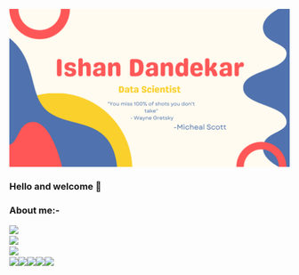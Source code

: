 ![](https://github.com/ishandandekar/ishandandekar/blob/main/banner.png)

### Hello and welcome 👋
### About me:-
![](https://media.giphy.com/media/lW9XPLjNXyDDO/giphy.gif)<br>
<img src="https://github-readme-stats.vercel.app/api?username=ishandandekar&show_icons=true&theme=dark"/><br>
[![](https://img.shields.io/badge/linkedin-%230077B5.svg?style=for-the-badge&logo=linkedin)](https://www.linkedin.com/in/ishan-dandekar-2a4a17209/)<br>
<img height=50 src="https://cdn.jsdelivr.net/gh/devicons/devicon/icons/python/python-original.svg"/><img height=50 src="https://cdn.jsdelivr.net/gh/devicons/devicon/icons/java/java-original.svg"/><img height=50 src="https://cdn.jsdelivr.net/gh/devicons/devicon/icons/html5/html5-original.svg" /><img height=50 src="https://cdn.jsdelivr.net/gh/devicons/devicon/icons/git/git-plain.svg"/><img height=50 src="https://cdn.jsdelivr.net/gh/devicons/devicon/icons/github/github-original.svg"/>
<!--
**ishandandekar/ishandandekar** is a ✨ _special_ ✨ repository because its `README.md` (this file) appears on your GitHub profile.

Here are some ideas to get you started:

- 🔭 I’m currently working on ...
- 🌱 I’m currently learning ...
- 👯 I’m looking to collaborate on ...
- 🤔 I’m looking for help with ...
- 💬 Ask me about ...
- 📫 How to reach me: ...
- 😄 Pronouns: ...
- ⚡ Fun fact: ...
-->
